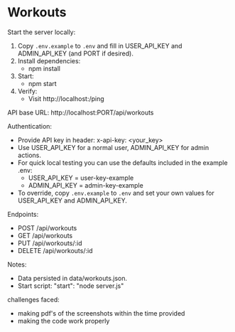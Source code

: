 # Workouts

Start the server locally:
1. Copy `.env.example` to `.env` and fill in USER_API_KEY and ADMIN_API_KEY (and PORT if desired).
2. Install dependencies:
   - npm install
3. Start:
   - npm start
4. Verify:
   - Visit http://localhost:<PORT>/ping



API base URL: http://localhost:PORT/api/workouts

Authentication:
- Provide API key in header: x-api-key: <your_key>
- Use USER_API_KEY for a normal user, ADMIN_API_KEY for admin actions.
- For quick local testing you can use the defaults included in the example .env:
  - USER_API_KEY = user-key-example
  - ADMIN_API_KEY = admin-key-example
- To override, copy `.env.example` to `.env` and set your own values for USER_API_KEY and ADMIN_API_KEY.

Endpoints:
- POST /api/workouts
- GET /api/workouts
- PUT /api/workouts/:id
- DELETE /api/workouts/:id

Notes:
- Data persisted in data/workouts.json.
- Start script: "start": "node server.js"

challenges faced:
- making pdf's of the screenshots within the time provided
- making the code work properly